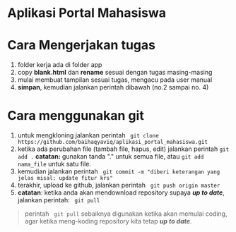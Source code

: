 # Aplikasi Portal Mahasiswa

# Cara Mengerjakan tugas
1. folder kerja ada di folder app
2. copy **blank.html** dan **rename** sesuai dengan tugas masing-masing
3. mulai membuat tampilan sesuai tugas, mengacu pada user manual
4. **simpan**, kemudian jalankan perintah dibawah (no.2 sampai no. 4)

# Cara menggunakan git
1. untuk mengkloning jalankan perintah ``` git clone https://github.com/baihaqyaviq/aplikasi_portal_mahasiswa.git```
2. ketika ada perubahan file (tambah file, hapus, edit)
jalankan perintah ``` git add . ``` 
**catatan:** gunakan tanda "." untuk semua file, atau ```git add nama_file``` untuk satu file.
3. kemudian jalankan perintah ``` git commit -m "diberi keterangan yang jelas misal: update fitur krs"```
4. terakhir, upload ke github, jalankan perintah ``` git push origin master```
5. **catatan**: ketika anda akan mendownload repository supaya ***up to date***, jalankan perintah: ``` git pull```

>perintah ``` git pull``` sebaiknya digunakan ketika akan memulai coding, agar ketika meng-koding repository kita tetap ***up to date***.